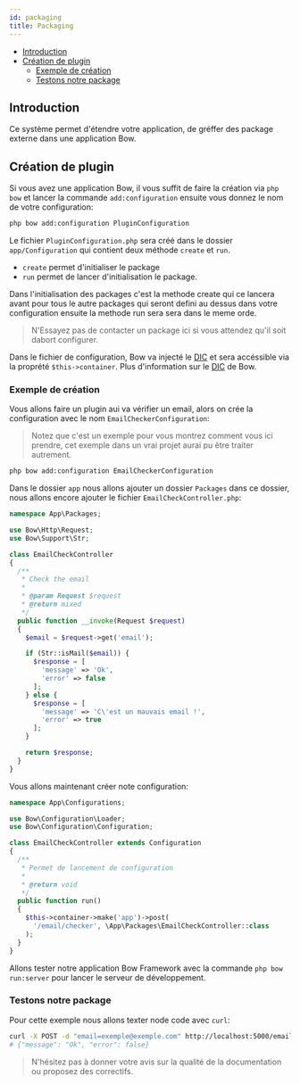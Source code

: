 ```yaml
---
id: packaging
title: Packaging
---
```


- [Introduction](#introduction)
- [Création de plugin](#création-de-plugin)
  - [Exemple de création](#exemple-de-création)
  - [Testons notre package](#testons-notre-package)

## Introduction

Ce système permet d'étendre votre application, de gréffer des package externe dans une application Bow.

## Création de plugin

Si vous avez une application Bow, il vous suffit de faire la création via `php bow` et lancer la commande `add:configuration` ensuite vous donnez le nom de votre configuration:

```bash
php bow add:configuration PluginConfiguration
```

Le fichier `PluginConfiguration.php` sera créé dans le dossier `app/Configuration` qui contient deux méthode `create` et `run`.

- `create` permet d'initialiser le package
- `run` permet de lancer d'initialisation le package.

Dans l'initialisation des packages c'est la methode create qui ce lancera avant pour tous le autre packages qui seront defini au dessus dans votre configuration ensuite la methode run sera sera dans le meme orde.

> N'Essayez pas de contacter un package ici si vous attendez qu'il soit dabort configurer.

Dans le fichier de configuration, Bow va injecté le [DIC](https://fr.wikipedia.org/wiki/Injection_de_d%C3%A9pendances) et sera accéssible via la proprété `$this->container`. Plus d'information sur le [DIC](./container.md) de Bow.

### Exemple de création

Vous allons faire un plugin aui va vérifier un email, alors on crée la configuration avec le nom `EmailCheckerConfiguration`:

> Notez que c'est un exemple pour vous montrez comment vous ici prendre, cet exemple dans un vrai projet aurai pu être traiter autrement.

```bash
php bow add:configuration EmailCheckerConfiguration
```

Dans le dossier `app` nous allons ajouter un dossier `Packages` dans ce dossier, nous allons encore ajouter le fichier `EmailCheckController.php`:

```php
namespace App\Packages;

use Bow\Http\Request;
use Bow\Support\Str;

class EmailCheckController
{
  /**
   * Check the email
   *
   * @param Request $request
   * @return mixed
   */
  public function __invoke(Request $request)
  {
    $email = $request->get('email');

    if (Str::isMail($email)) {
      $response = [
        'message' => 'Ok',
        'error' => false
      ];
    } else {
      $response = [
        'message' => 'C\'est un mauvais email !',
        'error' => true
      ];
    }

    return $response;
  }
}
```

Vous allons maintenant créer note configuration:

```php
namespace App\Configurations;

use Bow\Configuration\Loader;
use Bow\Configuration\Configuration;

class EmailCheckController extends Configuration
{
  /**
   * Permet de lancement de configuration
   *
   * @return void
   */
  public function run()
  {
    $this->container->make('app')->post(
      '/email/checker', \App\Packages\EmailCheckController::class
    );
  }
}
```

Allons tester notre application Bow Framework avec la commande `php bow run:server` pour lancer le serveur de développement.

### Testons notre package

Pour cette exemple nous allons texter node code avec `curl`:

```bash
curl -X POST -d "email=exemple@exemple.com" http://localhost:5000/email/checker
# {"message": "Ok", "error": false}
```

> N'hésitez pas à donner votre avis sur la qualité de la documentation ou proposez des correctifs.
